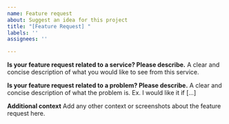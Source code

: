 ```yaml
---
name: Feature request
about: Suggest an idea for this project
title: "[Feature Request] "
labels: ''
assignees: ''

---
```


**Is your feature request related to a service? Please describe.**
A clear and concise description of what you would like to see from this service.

**Is your feature request related to a problem? Please describe.**
A clear and concise description of what the problem is. Ex. I would like it if [...]

**Additional context**
Add any other context or screenshots about the feature request here.
